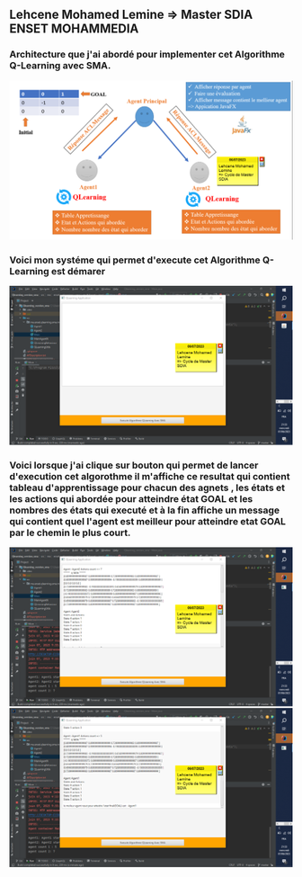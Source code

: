 <h2>Lehcene Mohamed Lemine => Master SDIA ENSET MOHAMMEDIA</h2>
<h3>Architecture que j'ai abordé pour implementer cet Algorithme Q-Learning avec SMA.</h4>
<img src="photo/img05.png">
<h3>Voici mon systéme qui permet d'execute cet Algorithme Q-Learning est démarer</h3>
<img src="photo/img01.png">
<h3>Voici lorsque j'ai clique sur bouton qui permet de lancer d'execution cet algorothme il m'affiche ce resultat qui contient tableau d'apprentissage pour chacun des agnets , les états et les actions qui abordée pour atteindre état GOAL et les nombres des états qui executé et à la fin affiche un message qui contient quel l'agent est meilleur pour atteindre etat GOAL par le chemin le plus court.</h3>
<img src="photo/img02.png">
<img src="photo/img03.png">